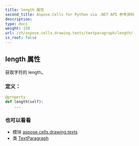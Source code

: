 ```yaml
---
title: length 属性
second_title: Aspose.Cells for Python via .NET API 参考资料
description:
type: docs
weight: 150
url: /zh/aspose.cells.drawing.texts/textparagraph/length/
is_root: false
---
```

## length 属性

获取字符的 length。
### 定义：
```python
@property
def length(self):
    ...
```

### 也可以看看
* 模块 [aspose.cells.drawing.texts](../../)
* 类 [TextParagraph](/cells/python-net/zh/aspose.cells.drawing.texts/textparagraph)
